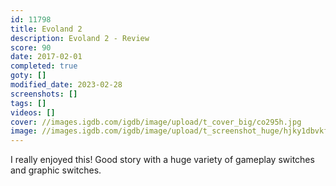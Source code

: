 ```yaml
---
id: 11798
title: Evoland 2
description: Evoland 2 - Review
score: 90
date: 2017-02-01
completed: true
goty: []
modified_date: 2023-02-28
screenshots: []
tags: []
videos: []
cover: //images.igdb.com/igdb/image/upload/t_cover_big/co295h.jpg
image: //images.igdb.com/igdb/image/upload/t_screenshot_huge/hjky1dbvkfhgt25q9xqr.jpg
---
```

I really enjoyed this! Good story with a huge variety of gameplay switches and graphic switches.